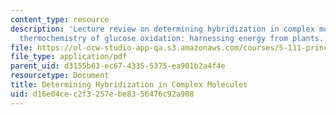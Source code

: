```yaml
---
content_type: resource
description: 'Lecture review on determining hybridization in complex molecules, and
  thermochemistry of glucose oxidation: harnessing energy from plants.'
file: https://ol-ocw-studio-app-qa.s3.amazonaws.com/courses/5-111-principles-of-chemical-science-fall-2008/d16e04cec2f3257ebe8356476c92a908_bioex_lect16.pdf
file_type: application/pdf
parent_uid: d3155b63-ec67-4335-5375-ea901b2a4f4e
resourcetype: Document
title: Determining Hybridization in Complex Molecules
uid: d16e04ce-c2f3-257e-be83-56476c92a908
---
```

